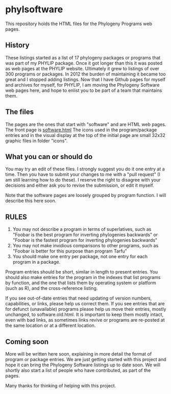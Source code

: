 # phylsoftware

This repository holds the HTML files for the Phylogeny Programs web pages.

## History

These listings started as a list of 17 phylogeny packages or programs that was part of my PHYLIP package.  Once it got longer than this it was posted as web pages at the PHYLIP website.  Ultimately it grew to listings of over 300 programs or packages.  In 2012 the burden of maintaining it became too great and I stopped adding listings.  Now that I have Github pages for myself and archives for myself, for PHYLIP, I am moving the Phylogeny Software web pages here, and hope to enlist you to be part of a team that maintains them.

## The files

The pages are the ones that start with "software" and are HTML web pages.  The front page is [software.html](software.html) The icons used in the program/package entries and in the visual display at the top of the initial page are small 32x32 graphic files in folder "icons".

## What you can or should do

You may try an edit of these files.  I strongly suggest you do it one entry at a time.  Then you have to submit your changes to me with a "pull request" (I am still learning how to do these).  I reserve the right to disagree with your decisions and either ask you to revise the submission, or edit it myself.

Note that the software pages are loosely grouped by program function.  I will describe this here soon.

## RULES
1.  You may not describe a program in terms of superlatives, such as "Foobar is the best program for inverting phylogenies backwards" or "Foobar is the fastest program for inverting phylogenies backwards"
2. You may not make invidious comparisons to other programs, such as "Foobar is better for this purpose than program Tarfu"
3. You should make one entry per package, not one entry for each program in a package.


Program entries should be short, similar in length to present entries.  You should also make entries for the program in the indexes that list programs by function, and the one that lists them by operating system or platform (such as R), and the cross-reference listing.

If you see out-of-date entries that need updating of version numbers, capabilities, or links, please help us correct them.  If you see entries that are for defunct (unavailable) programs please help us move their entries, mostly unchanged, to software.old.html.  It is important to keep them mostly intact, even with bad links, as sometimes links revive or programs are re-posted at the same location or at a different location.

## Coming soon

More will be written here soon, explaining in more detail the format of program or package entries.
We are just getting started with this project and hope it can bring the Phylogeny Software listings up to date soon.  We will shortly also start a list of people who have contributed, as part of the pages.

Many thanks for thinking of helping with this project.
